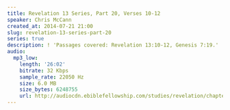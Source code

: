 ```yaml
---
title: Revelation 13 Series, Part 20, Verses 10-12
speaker: Chris McCann
created_at: 2014-07-21 21:00
slug: revelation-13-series-part-20
series: true
description: ! 'Passages covered: Revelation 13:10-12, Genesis 7:19.'
audio:
  mp3_low:
    length: '26:02'
    bitrate: 32 Kbps
    sample_rate: 22050 Hz
    size: 6.0 MB
    size_bytes: 6248755
    url: http://audiocdn.ebiblefellowship.com/studies/revelation/chapter-13/2014.07.21_McCann_-_Revelation_13_Series_Part_20.mp3
---
```

